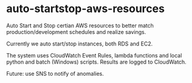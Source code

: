 # auto-startstop-aws-resources

Auto Start and Stop certian AWS resources to better match production/development schedules and realize savings.

Currently we auto start/stop instances, both RDS and EC2.

The system uses CloudWatch Event Rules, lambda functions and local python and batch (Windows) scripts. Results are logged to CloudWatch.

Future: use SNS to notify of anomalies.
